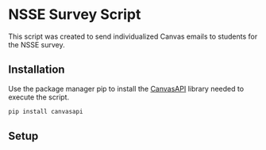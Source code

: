 # NSSE Survey Script

This script was created to send individualized Canvas emails to students for the NSSE survey.

## Installation

Use the package manager pip to install the [CanvasAPI](https://canvasapi.readthedocs.io/en/latest/) library needed to execute the script.
```bash
pip install canvasapi
```

## Setup
